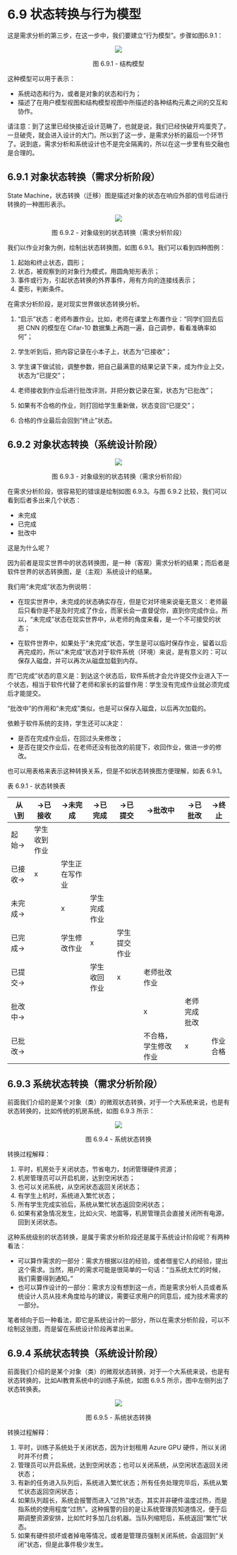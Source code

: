# 6.9 状态转换与行为模型

这是需求分析的第三步，在这一步中，我们要建立“行为模型”。步骤如图6.9.1：

<div align="center">
<img src="Images/Slide35.JPG"/>

图 6.9.1 - 结构模型
</div>

这种模型可以用于表示：

- 系统动态和行为，或者是对象的状态和行为；
- 描述了在用户模型视图和结构模型视图中所描述的各种结构元素之间的交互和协作。

请注意：到了这里已经快接近设计范畴了，也就是说，我们已经快破开鸡蛋壳了，一旦破壳，就会进入设计的大门。所以到了这一步，是需求分析的最后一个环节了。说到底，需求分析和系统设计也不是完全隔离的，所以在这一步里有些交融也是合理的。

## 6.9.1 对象状态转换（需求分析阶段）

State Machine，状态转换（迁移）图是描述对象的状态在响应外部的信号后进行转换的一种图形表示。

<div align="center">
<img src="Images/Slide36.JPG"/>

图 6.9.2 - 对象级别的状态转换（需求分析阶段）
</div>

我们以作业对象为例，绘制出状态转换图，如图 6.9.1。我们可以看到四种图例：

1. 起始和终止状态，圆形；
2. 状态，被观察到的对象行为模式，用圆角矩形表示；
3. 事件或行为，引起状态转换的外界事件，用有方向的连接线表示；
4. 菱形，判断条件。

在需求分析阶段，是对现实世界做状态转换分析。

1. “启示”状态：老师布置作业。比如，老师在课堂上布置作业：“同学们回去后把 CNN 的模型在 Cifar-10 数据集上再跑一遍，自己调参，看看准确率如何”；

2. 学生听到后，把内容记录在小本子上，状态为“已接收”；

3. 学生课下做试验，调整参数，把自己最满意的结果记录下来，成为作业上交，状态为“已提交”；

4. 老师接收到作业后进行批改评测，并把分数记录在案，状态为“已批改”；

5. 如果有不合格的作业，则打回给学生重新做，状态变回“已提交”；

6. 合格的作业最后会回到“终止”状态。

## 6.9.2 对象状态转换（系统设计阶段）

<div align="center">
<img src="Images/Slide37.JPG"/>

图 6.9.3 - 对象级别的状态转换（需求分析阶段）
</div>

在需求分析阶段，很容易犯的错误是绘制如图 6.9.3。与图 6.9.2 比较，我们可以看到后者多出来几个状态：

- 未完成
- 已完成
- 批改中

这是为什么呢？

因为前者是现实世界中的状态转换图，是一种（客观）需求分析的结果；而后者是软件世界的状态转换图，是（主观）系统设计的结果。

我们用“未完成”状态为例说明：

- 在现实世界中，未完成的状态确实存在，但是它对环境来说毫无意义：老师最后只看你是不是及时完成了作业，而家长会一直督促你，直到你完成作业。所以，“未完成”状态在现实世界中，从老师的角度来看，是一个不可接受的状态；

- 在软件世界中，如果处于“未完成”状态，学生是可以临时保存作业，留着以后再完成的，所以“未完成”状态对于软件系统（环境）来说，是有意义的：可以保存入磁盘，并可以再次从磁盘加载到内存。

而“已完成”状态的意义是：到达这个状态后，软件系统才会允许提交作业进入下一个状态，相当于软件代替了老师和家长的监督作用：学生没有完成作业就必须完成后才能提交。

“批改中”的作用和“未完成”类似，也是可以保存入磁盘，以后再次加载的。

依赖于软件系统的支持，学生还可以决定：

- 是否在完成作业后，在回过头来修改；
- 是否在提交作业后，在老师还没有批改的前提下，收回作业，做进一步的修改。

也可以用表格来表示这种转换关系，但是不如状态转换图方便理解，如表 6.9.1。

表 6.9.1 - 状态转换表

|从\到|->已接收|->未完成|->已完成|->已提交|->批改中|->已批改|->终止|
|--|--|--|--|--|--|--|--|
|起始->|学生收到作业|||||
|已接收->|x|学生正在写作业|||
|未完成->||x|学生完成作业||
|已完成->||学生修改作业|x|学生提交作业||
|已提交->|||学生收回作业|x|老师批改作业|
|批改中->|||||x|老师完成批改|
|已批改->|||||不合格，学生修改作业|x|作业合格|


## 6.9.3 系统状态转换（需求分析阶段）

前面我们介绍的是某个对象（类）的微观状态转换，对于一个大系统来说，也是有状态转换的，比如传统的机房系统，如图 6.9.3 所示：

<div align="center">
<img src="Images/Slide38.JPG"/>

图 6.9.4 - 系统状态转换
</div>

转换过程解释：

1. 平时，机房处于关闭状态，节省电力，封闭管理硬件资源；
2. 机房管理员可以开启机房，达到空闲状态；
3. 也可以关闭系统，从空闲状态返回关闭状态；
4. 有学生上机时，系统进入繁忙状态；
5. 所有学生完成实验后，系统从繁忙状态返回空闲状态；
6. 如果有紧急情况发生，比如火灾、地震等，机房管理员会直接关闭所有电源，回到关闭状态。

这种系统级别的状态转换，是属于需求分析阶段还是属于系统设计阶段呢？有两种看法：

- 可以算作需求的一部分：需求方根据以往的经验，或者借鉴它人的经验，提出这个需求。当然，用户的需求可能是很简单的一句话：“当系统太忙的时候，我们需要得到通知。”
- 也可以算作设计的一部分：需求方没有想到这一点，而是需求分析人员或者系统设计人员从技术角度给与的建议，需要征求用户的同意后，成为技术需求的一部分。

笔者倾向于后一种看法，即它是系统设计的一部分，所以在需求分析阶段，可以不绘制这张图，而是留在系统设计阶段再拿出来。


## 6.9.4 系统状态转换（系统设计阶段）

前面我们介绍的是某个对象（类）的微观状态转换，对于一个大系统来说，也是有状态转换的，比如AI教育系统中的训练子系统，如图 6.9.5 所示，图中左侧列出了状态转换表。

<div align="center">
<img src="Images/Slide39.JPG"/>

图 6.9.5 - 系统状态转换
</div>

转换过程解释：

1. 平时，训练子系统处于关闭状态，因为计划租用 Azure GPU 硬件，所以关闭时并不付费；
2. 管理员可以开启系统，达到空闲状态；也可以关闭系统，从空闲状态返回关闭状态；
3. 有新的任务进入队列后，系统进入繁忙状态；所有任务处理完毕后，系统从繁忙状态返回空闲状态；
4. 如果队列超长，系统会报警而进入“过热”状态，其实并非硬件温度过热，而是指系统的使用程度“过热”。这种报警的目的是让系统管理员知道情况，便于后期调整资源安排，比如忙时多加几台机器。当队列缩短后，系统返回“繁忙”状态。
5. 如果有硬件损坏或者掉电等情况，或者是管理员强制关闭系统，会返回到“关闭”状态，但是此事件极少发生。

